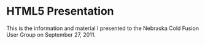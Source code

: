# HTML5 Presentation

This is the information and material I presented to the Nebraska Cold Fusion User Group on September 27, 2011.
